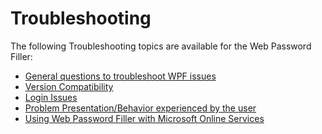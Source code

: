 [title]: # (Troubleshooting)
[tags]: # (WPF)
[priority]: # (80)
# Troubleshooting

The following Troubleshooting topics are available for the Web Password Filler:

* [General questions to troubleshoot WPF issues](ts-questions.md)
* [Version Compatibility](ts-qs-2.md)
* [Login Issues](ts-qs-3.md)
* [Problem Presentation/Behavior experienced by the user](ts-qa-4.md)
* [Using Web Password Filler with Microsoft Online Services](mos.md)
